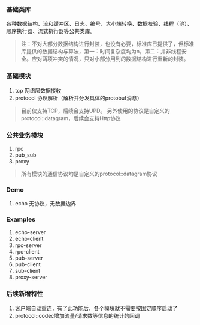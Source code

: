 ### 基础类库

各种数据结构、流和缓冲区、日志、编号、大小端转换、数据校验、线程（池）、顺序执行器、流式执行器等公共类库。

> 注：不对大部分数据结构进行封装，也没有必要，标准库已提供了，但标准库提供的数据结构与算法，第一：时间复杂度均为n，第二：并非线程安全。应对两项冲突的情况，只对小部分用到的数据结构进行重新的封装。

### 基础模块

1. tcp 网络层数据接收
2. protocol 协议解析（解析并分发具体的protobuf消息）

> 目前仅支持TCP，后续会支持UPD。
> 另外使用的协议是自定义的protocol::datagram，后续会支持Http协议

### 公共业务模块

1. rpc
2. pub_sub
3. proxy

> 所有模块的通信协议均是自定义的protocol::datagram协议

### Demo

1. echo 无协议，无数据边界

### Examples

1. echo-server
2. echo-client
3. rpc-server
4. rpc-client
5. pub-server
6. pub-client
7. sub-client
8. proxy-server

### 后续新增特性

1. 客户端自动重连，有了此功能后，各个模块就不需要按固定顺序启动了
2. protocol::codec增加流量/请求数等信息的统计的回调